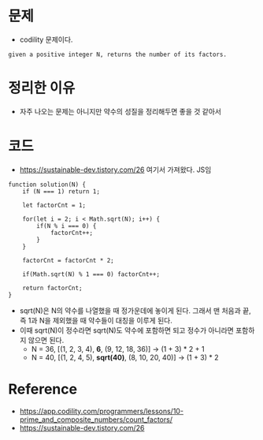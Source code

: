 # 문제
- codility 문제이다.
```
given a positive integer N, returns the number of its factors.
```

# 정리한 이유
- 자주 나오는 문제는 아니지만 약수의 성질을 정리해두면 좋을 것 같아서

# 코드
- https://sustainable-dev.tistory.com/26 여기서 가져왔다. JS임
```
function solution(N) {
    if (N === 1) return 1;

    let factorCnt = 1;

    for(let i = 2; i < Math.sqrt(N); i++) {
        if(N % i === 0) {
            factorCnt++;
        }
    }

    factorCnt = factorCnt * 2;

    if(Math.sqrt(N) % 1 === 0) factorCnt++;

    return factorCnt;
}
```
- sqrt(N)은 N의 약수를 나열했을 때 정가운데에 놓이게 된다. 그래서 맨 처음과 끝, 즉 1과 N을 제외했을 때 약수들이 대칭을 이루게 된다.
- 이때 sqrt(N)이 정수라면 sqrt(N)도 약수에 포함하면 되고 정수가 아니라면 포함하지 않으면 된다.
    - N = 36, [(1, 2, 3, 4), **6**, (9, 12, 18, 36)] -> (1 + 3) * 2 + 1
    - N = 40, [(1, 2, 4, 5), **sqrt(40)**, (8, 10, 20, 40)] -> (1 + 3) * 2

# Reference
- https://app.codility.com/programmers/lessons/10-prime_and_composite_numbers/count_factors/
- https://sustainable-dev.tistory.com/26